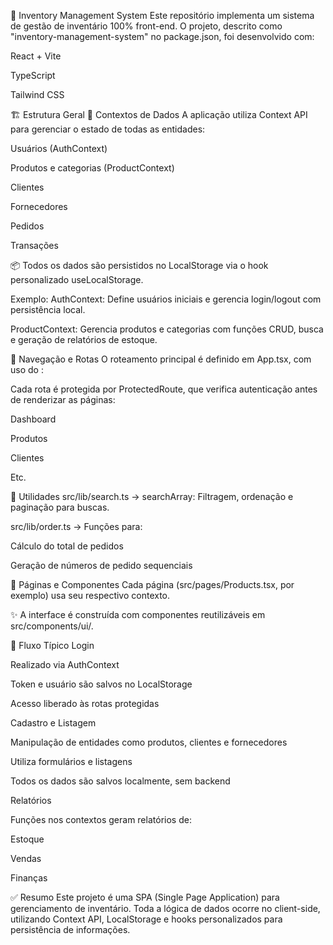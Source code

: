 🧾 Inventory Management System
Este repositório implementa um sistema de gestão de inventário 100% front-end.
O projeto, descrito como "inventory-management-system" no package.json, foi desenvolvido com:

React + Vite

TypeScript

Tailwind CSS

🏗️ Estrutura Geral
🧠 Contextos de Dados
A aplicação utiliza Context API para gerenciar o estado de todas as entidades:

Usuários (AuthContext)

Produtos e categorias (ProductContext)

Clientes

Fornecedores

Pedidos

Transações

📦 Todos os dados são persistidos no LocalStorage via o hook personalizado useLocalStorage.

Exemplo:
AuthContext: Define usuários iniciais e gerencia login/logout com persistência local.

ProductContext: Gerencia produtos e categorias com funções CRUD, busca e geração de relatórios de estoque.

🧭 Navegação e Rotas
O roteamento principal é definido em App.tsx, com uso do <Router>:

Cada rota é protegida por ProtectedRoute, que verifica autenticação antes de renderizar as páginas:

Dashboard

Produtos

Clientes

Etc.

🔧 Utilidades
src/lib/search.ts → searchArray: Filtragem, ordenação e paginação para buscas.

src/lib/order.ts → Funções para:

Cálculo do total de pedidos

Geração de números de pedido sequenciais

📄 Páginas e Componentes
Cada página (src/pages/Products.tsx, por exemplo) usa seu respectivo contexto.

✨ A interface é construída com componentes reutilizáveis em src/components/ui/.

🔁 Fluxo Típico
Login

Realizado via AuthContext

Token e usuário são salvos no LocalStorage

Acesso liberado às rotas protegidas

Cadastro e Listagem

Manipulação de entidades como produtos, clientes e fornecedores

Utiliza formulários e listagens

Todos os dados são salvos localmente, sem backend

Relatórios

Funções nos contextos geram relatórios de:

Estoque

Vendas

Finanças

✅ Resumo
Este projeto é uma SPA (Single Page Application) para gerenciamento de inventário.
Toda a lógica de dados ocorre no client-side, utilizando Context API, LocalStorage e hooks personalizados para persistência de informações.
